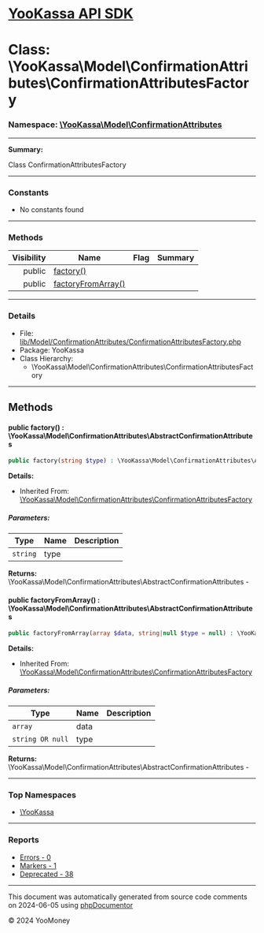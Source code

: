 # [YooKassa API SDK](../home.md)

# Class: \YooKassa\Model\ConfirmationAttributes\ConfirmationAttributesFactory
### Namespace: [\YooKassa\Model\ConfirmationAttributes](../namespaces/yookassa-model-confirmationattributes.md)
---
**Summary:**

Class ConfirmationAttributesFactory


---
### Constants
* No constants found

---
### Methods
| Visibility | Name | Flag | Summary |
| ----------:| ---- | ---- | ------- |
| public | [factory()](../classes/YooKassa-Model-ConfirmationAttributes-ConfirmationAttributesFactory.md#method_factory) |  |  |
| public | [factoryFromArray()](../classes/YooKassa-Model-ConfirmationAttributes-ConfirmationAttributesFactory.md#method_factoryFromArray) |  |  |

---
### Details
* File: [lib/Model/ConfirmationAttributes/ConfirmationAttributesFactory.php](../../lib/Model/ConfirmationAttributes/ConfirmationAttributesFactory.php)
* Package: YooKassa
* Class Hierarchy:
  * \YooKassa\Model\ConfirmationAttributes\ConfirmationAttributesFactory

---
## Methods
<a name="method_factory" class="anchor"></a>
#### public factory() : \YooKassa\Model\ConfirmationAttributes\AbstractConfirmationAttributes

```php
public factory(string $type) : \YooKassa\Model\ConfirmationAttributes\AbstractConfirmationAttributes
```

**Details:**
* Inherited From: [\YooKassa\Model\ConfirmationAttributes\ConfirmationAttributesFactory](../classes/YooKassa-Model-ConfirmationAttributes-ConfirmationAttributesFactory.md)

##### Parameters:
| Type | Name | Description |
| ---- | ---- | ----------- |
| <code lang="php">string</code> | type  |  |

**Returns:** \YooKassa\Model\ConfirmationAttributes\AbstractConfirmationAttributes - 


<a name="method_factoryFromArray" class="anchor"></a>
#### public factoryFromArray() : \YooKassa\Model\ConfirmationAttributes\AbstractConfirmationAttributes

```php
public factoryFromArray(array $data, string|null $type = null) : \YooKassa\Model\ConfirmationAttributes\AbstractConfirmationAttributes
```

**Details:**
* Inherited From: [\YooKassa\Model\ConfirmationAttributes\ConfirmationAttributesFactory](../classes/YooKassa-Model-ConfirmationAttributes-ConfirmationAttributesFactory.md)

##### Parameters:
| Type | Name | Description |
| ---- | ---- | ----------- |
| <code lang="php">array</code> | data  |  |
| <code lang="php">string OR null</code> | type  |  |

**Returns:** \YooKassa\Model\ConfirmationAttributes\AbstractConfirmationAttributes - 



---

### Top Namespaces

* [\YooKassa](../namespaces/yookassa.md)

---

### Reports
* [Errors - 0](../reports/errors.md)
* [Markers - 1](../reports/markers.md)
* [Deprecated - 38](../reports/deprecated.md)

---

This document was automatically generated from source code comments on 2024-06-05 using [phpDocumentor](http://www.phpdoc.org/)

&copy; 2024 YooMoney